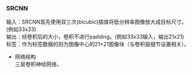 
### SRCNN
输入：SRCNN首先使用双三次(bicubic)插值将低分辨率图像放大成目标尺寸。(例如33x33)  
输出：经卷积后的大小，卷积不进行padding。(例如33x33输入，输出21x21)  
标签：作为标签数据的则为图像中心的21×21图像块（与卷积层细节设置相关）。
- 网络结构  
  三层卷积神经网络，


<!--stackedit_data:
eyJoaXN0b3J5IjpbLTEyMTE5MTU3OTcsOTM0NzU0MTAyLDI1Mz
AwNjc2OCwyMDQwMjk3NjIyXX0=
-->